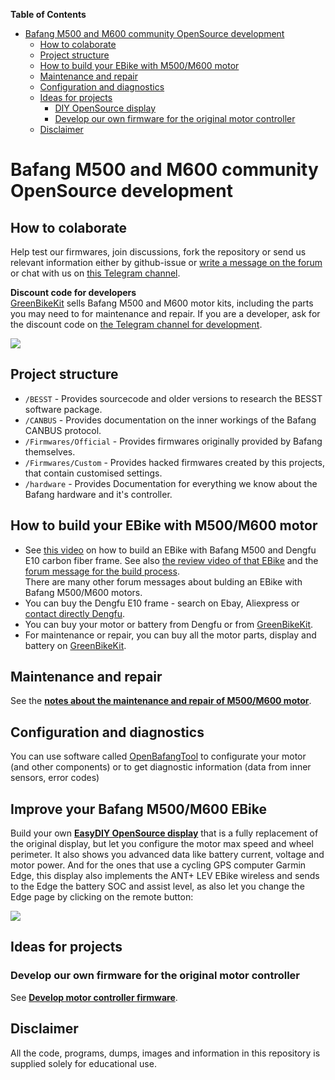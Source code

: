 **Table of Contents**
- [Bafang M500 and M600 community OpenSource development](#bafang-m500-and-m600-community-opensource-development)
  - [How to colaborate](#how-to-colaborate)
  - [Project structure](#project-structure)
  - [How to build your EBike with M500/M600 motor](#how-to-build-your-ebike-with-m500m600-motor)
  - [Maintenance and repair](#maintenance-and-repair)
  - [Configuration and diagnostics](#configuration-and-diagnostics)
  - [Ideas for projects](#ideas-for-projects)
    - [DIY OpenSource display](#diy-opensource-display)
    - [Develop our own firmware for the original motor controller](#develop-our-own-firmware-for-the-original-motor-controller)
  - [Disclaimer](#disclaimer)

# Bafang M500 and M600 community OpenSource development

## How to colaborate

Help test our firmwares, join discussions, fork the repository or send us relevant information either by github-issue or [write a message on the forum](https://endless-sphere.com/forums/viewtopic.php?f=28&t=100777) or chat with us on [this Telegram channel](https://t.me/bafang_m500_m600_development).

**Discount code for developers**<br>
[GreenBikeKit](https://t.me/bafang_m500_m600_development) sells Bafang M500 and M600 motor kits, including the parts you may need to for maintenance and repair. If you are a developer, ask for the discount code on [the Telegram channel for development](https://t.me/bafang_m500_m600_development).

[![](logo_greenbikekit.png)](https://www.greenbikekit.com/bafang-8fun-spare-parts/bafang-m600-m500-motor-with-parts.html)

## Project structure

- `/BESST` -  Provides sourcecode and older versions to research the BESST software package.
- `/CANBUS` - Provides documentation on the inner workings of the Bafang CANBUS protocol.
- `/Firmwares/Official` - Provides firmwares originally provided by Bafang themselves.
- `/Firmwares/Custom` - Provides hacked firmwares created by this projects, that contain customised settings.
- `/hardware` - Provides Documentation for everything we know about the Bafang hardware and it's controller.

## How to build your EBike with M500/M600 motor

* See [this video](https://www.youtube.com/watch?v=ot8rxRnd2DQ) on how to build an EBike with Bafang M500 and Dengfu E10 carbon fiber frame. See also [the review video of that EBike](https://www.youtube.com/watch?v=RvFD0Q909ZY) and the [forum message for the build process](https://www.emtbforums.com/community/threads/my-chinese-frame-and-motor-build-the-cheeb-v1-0-build-thread.17725/).<br>There are many other forum messages about bulding an EBike with Bafang M500/M600 motors.
* You can buy the Dengfu E10 frame - search on Ebay, Aliexpress or [contact directly Dengfu](http://www.dengfubikes.com).
* You can buy your motor or battery from Dengfu or from [GreenBikeKit](https://www.greenbikekit.com/bafang-8fun-spare-parts/bafang-m600-m500-motor-with-parts.html).
* For maintenance or repair, you can buy all the motor parts, display and battery on [GreenBikeKit](https://www.greenbikekit.com/bafang-8fun-spare-parts/bafang-m600-m500-motor-with-parts.html).

## Maintenance and repair

See the **[notes about the maintenance and repair of M500/M600 motor](maintenance_and_repair.md)**.

## Configuration and diagnostics

You can use software called [OpenBafangTool](https://github.com/andrey-pr/OpenBafangTool) to configurate your motor (and other components) or to get diagnostic information (data from inner sensors, error codes)

## Improve your Bafang M500/M600 EBike 

Build your own **[EasyDIY OpenSource display](https://opensourceebike.github.io/)** that is a fully replacement of the original display, but let you configure the motor max speed and wheel perimeter. It also shows you advanced data like battery current, voltage and motor power. And for the ones that use a cycling GPS computer Garmin Edge, this display also implements the ANT+ LEV EBike wireless and sends to the Edge the battery SOC and assist level, as also let you change the Edge page by clicking on the remote button:

![](https://opensourceebike.github.io/bafang_display/04.png)

## Ideas for projects

### Develop our own firmware for the original motor controller

See **[Develop motor controller firmware](develop_motor_controller_firmware.md)**.

## Disclaimer

All the code, programs, dumps, images and information in this repository is supplied solely for educational use.
